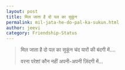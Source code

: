 ```yaml
---
layout: post
title: मिल जाता है दो पल का सुकूंन
permalink: mil-jata-he-do-pal-ka-sukun.html
author: jeevi
category: Friendship-Status
---
```

> मिल जाता है दो पल का सुकूंन चंद यारों की बंदगी में....
> 
> वरना परेशां कौन नहीं अपनी-अपनी ज़िंदगी में...
